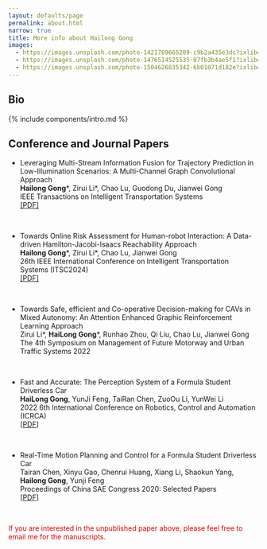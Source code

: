 ```yaml
---
layout: defaults/page
permalink: about.html
narrow: true
title: More info about Hailong Gong
images:
  - https://images.unsplash.com/photo-1421789665209-c9b2a435e3dc?ixlib=rb-0.3.5&ixid=eyJhcHBfaWQiOjEyMDd9&s=5b1016b885e7438c4633109d77368d4d&auto=format&fit=crop&w=1651&q=80
  - https://images.unsplash.com/photo-1476514525535-07fb3b4ae5f1?ixlib=rb-0.3.5&ixid=eyJhcHBfaWQiOjEyMDd9&s=468a8c18f5d811cf03c654b653b5089e&auto=format&fit=crop&w=1650&q=80
  - https://images.unsplash.com/photo-1504626835342-6b01071d182e?ixlib=rb-0.3.5&ixid=eyJhcHBfaWQiOjEyMDd9&s=975855d515c9d56352ee3bfe74287f2b&auto=format&fit=crop&w=1651&q=80
---
```


## Bio

{% include components/intro.md %}
<br />
## Conference and Journal Papers

- Leveraging Multi-Stream Information Fusion for Trajectory Prediction in Low-Illumination Scenarios: A Multi-Channel Graph Convolutional Approach<br>
  **Hailong Gong**\*, Zirui Li\*, Chao Lu, Guodong Du, Jianwei Gong<br>
  IEEE Transactions on Intelligent Transportation Systems<br>
  [[PDF]](https://ieeexplore.ieee.org/abstract/document/10310658)
<br />

- Towards Online Risk Assessment for Human-robot Interaction: A Data-driven Hamilton-Jacobi-Isaacs Reachability Approach<br>
  **Hailong Gong**\*, Zirui Li\*, Chao Lu, Jianwei Gong<br>
26th IEEE International Conference on Intelligent Transportation Systems (ITSC2024)<br>
[[PDF]](https://ieeexplore.ieee.org/abstract/document/10421853)
<br />

- Towards Safe, efficient and Co-operative Decision-making for CAVs in Mixed Autonomy: An Attention Enhanced Graphic Reinforcement Learning Approach<br>
  Zirui Li\*, **HaiLong Gong**\*, Runhao Zhou, Qi Liu, Chao Lu, Jianwei Gong<br>
The 4th Symposium on Management of Future Motorway and Urban Traffic Systems 2022
<br />

- Fast and Accurate: The Perception System of a Formula Student Driverless Car<br>
  **HaiLong Gong**, YunJi Feng, TaiRan Chen, ZuoOu Li, YunWei Li<br>
  2022 6th International Conference on Robotics, Control and Automation (ICRCA)<br>
  [[PDF]((https://ieeexplore.ieee.org/abstract/document/9828892))]
<br />

- Real-Time Motion Planning and Control for a Formula Student Driverless Car<br>
  Tairan Chen, Xinyu Gao, Chenrui Huang, Xiang Li, Shaokun Yang, **Hailong Gong**, Yunji Feng<br>
  Proceedings of China SAE Congress 2020: Selected Papers<br>
  [[PDF](https://link.springer.com/chapter/10.1007/978-981-16-2090-4_12)]
<br />

<font color="#dd0000">If you are interested in the unpublished paper above, please feel free to email me for the manuscripts.</font>
